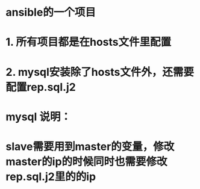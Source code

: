 # ansible的一个项目
# 1. 所有项目都是在hosts文件里配置
# 2. mysql安装除了hosts文件外，还需要配置rep.sql.j2
#    mysql 说明：
#    slave需要用到master的变量，修改master的ip的时候同时也需要修改rep.sql.j2里的的ip
